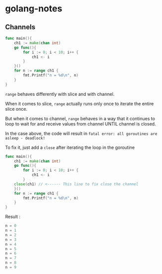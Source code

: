 # golang-notes

## Channels
```go
func main(){
    ch1 := make(chan int)
    go func(){
        for i := 0; i < 10; i++ {
            ch1 <- i
        }
    }()
    for n := range ch1 {
        fmt.Printf("n = %d\n", n)
    }
}
```

`range` behaves differently with slice and with channel.

When it comes to slice, `range` actually runs only once to iterate the entire slice once.

But when it comes to channel, `range` behaves in a way that it continues to loop to wait for and receive values from channel UNTIL channel is closed.

In the case above, the code will result in `fatal error: all goroutines are asleep - deadlock!`

To fix it, just add a `close` after iterating the loop in the goroutine
```go
func main(){
    ch1 := make(chan int)
    go func(){
        for i := 0; i < 10; i++ {
            ch1 <- i
        }
	close(ch1) // <------ This line to fix close the channel
    }()
    for n := range ch1 {
        fmt.Printf("n = %d\n", n)
    }
}
```
Result : 
```go
n = 0
n = 1
n = 2
n = 3
n = 4
n = 5
n = 6
n = 7
n = 8
n = 9
```


